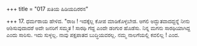 +++
title = "017 ಖತಿಯ ಹಿಡಿಯದಿರರಸ"

+++
17. ಧರ್ಮರಾಯ ಹೇಳಿದ. "ರಾಜ ! ಇದಕ್ಕೆಲ್ಲ ಕೋಪ ಮಾಡಿಕೊಳ್ಳಬೇಡ. ಆಗಲಿ ಅದ್ಭುತವಾದದ್ದನ್ನೆ ನೀನು ಆಶಿಸುವುದಾದರೆ ಅದೇ ಜನರಿಗೆ ಸಮ್ಮತ ! ಸಾರಥಿ ಗೆದ್ದ ಎಂದೇ ಡಂಗುರ ಹೊಡೆಸು. ನಿನ್ನ ಮಗನು  ಸಾರಥಿಯಾಗಿದ್ದ ಎಂದು ಸಾರಿಸು. ಇದು ಸುಳ್ಳಲ್ಲ. ನಾವು ಪಕ್ಷಪಾತದ ಬುದ್ಧಿಯವರಲ್ಲ. ನಮ್ಮ ನಾಲಗೆಯಲ್ಲಿ ಕವಲಿಲ್ಲ ! ಎಂದ.